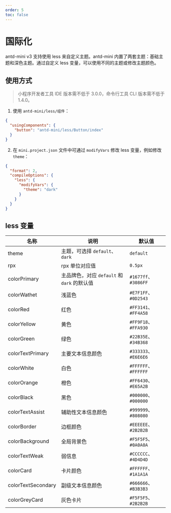 ```yaml
---
order: 5
toc: false
---
```


# 国际化

antd-mini v3 支持使用 less 来自定义主题。antd-mini 内置了两套主题：基础主题和深色主题。通过自定义 less 变量，可以使用不同的主题或修改主题颜色。

## 使用方式

> 小程序开发者工具 IDE 版本需不低于 3.0.0，命令行工具 CLI 版本需不低于 1.4.0。

1. 使用 `antd-mini/less/组件`：

```json
{
  "usingComponents": {
    "button": "antd-mini/less/Button/index"
  }
}
```

2. 在 `mini.project.json` 文件中可通过 `modifyVars` 修改 less 变量，例如修改 `theme`：

```json
{
  "format": 2,
  "compileOptions": {
    "less": {
      "modifyVars": {
        "theme": "dark"
      }
    }
  }
}
```

## less 变量

| 名称               | 说明                                        | 默认值               |
| ------------------ | ------------------------------------------- | -------------------- |
| theme              | 主题，可选择 `default`、`dark`              | `default`            |
| rpx                | rpx 单位对应值                              | `0.5px`              |
| colorPrimary       | 主品牌色，对应 `default` 和 `dark` 的默认值 | `#1677ff`、`#3086FF` |
| colorWathet        | 浅蓝色                                      | `#E7F1FF`、`#0D2543` |
| colorRed           | 红色                                        | `#FF3141`、`#FF4A58` |
| colorYellow        | 黄色                                        | `#FF9F18`、`#FFA930` |
| colorGreen         | 绿色                                        | `#22B35E`、`#34B368` |
| colorTextPrimary   | 主要文本信息颜色                            | `#333333`、`#E6E6E6` |
| colorWhite         | 白色                                        | `#FFFFFF`、`#FFFFFF` |
| colorOrange        | 橙色                                        | `#FF6430`、`#E65A2B` |
| colorBlack         | 黑色                                        | `#000000`、`#000000` |
| colorTextAssist    | 辅助性文本信息颜色                          | `#999999`、`#808080` |
| colorBorder        | 边框颜色                                    | `#EEEEEE`、`#2B2B2B` |
| colorBackground    | 全局背景色                                  | `#F5F5F5`、`#0A0A0A` |
| colorTextWeak      | 弱信息                                      | `#CCCCCC`、`#4D4D4D` |
| colorCard          | 卡片颜色                                    | `#FFFFFF`、`#1A1A1A` |
| colorTextSecondary | 副级文本信息颜色                            | `#666666`、`#B3B3B3` |
| colorGreyCard      | 灰色卡片                                    | `#F5F5F5`、`#2B2B2B` |

